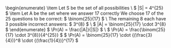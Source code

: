 \begin{enumerate}
\item Let S be the set of all possibilities \\
$ |S| = 4^{25} $
	\item Let A be the set where we answer 17 correctly
	      We choose 17 of the 25 questions to be correct: $ \binom{25}{17} $ \\
	      The remaining 8 each have 3 possible incorrect answers: $ 3^{8} $ \\
	      $ |A| = \binom{25}{17} \cdot 3^{8} $
\end{enumerate}
$ \Pr(A) = \frac{|A|}{|S|} $ \\
$ \Pr(A) = \frac{\binom{25}{17} \cdot 3^{8}}{4^{25}} $
$ \Pr(A) = \binom{25}{17} \cdot {(\frac{3}{4})}^8 \cdot {(\frac{1}{4})}^{17} $
